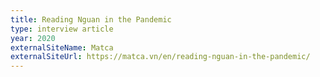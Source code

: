 ```yaml
---
title: Reading Nguan in the Pandemic
type: interview article
year: 2020
externalSiteName: Matca
externalSiteUrl: https://matca.vn/en/reading-nguan-in-the-pandemic/
---
```

